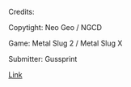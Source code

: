 Credits:

Copytight: Neo Geo / NGCD

Game: Metal Slug 2 / Metal Slug X

Submitter: Gussprint

[Link](https://www.spriters-resource.com/neo_geo_ngcd/ms2/sheet/16295/)
